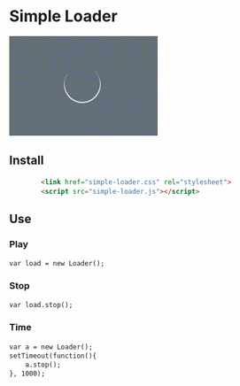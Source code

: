 # Simple Loader

![Loader demo](demo.gif)

## Install
```HTML
        <link href="simple-loader.css" rel="stylesheet">
        <script src="simple-loader.js"></script>
```


## Use

### Play

```JS
var load = new Loader();

```

### Stop

```JS
var load.stop();

```

### Time

```JS
var a = new Loader();
setTimeout(function(){
    a.stop();
}, 1000);

```